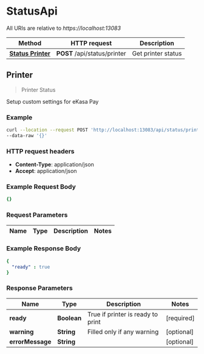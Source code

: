 # StatusApi

All URIs are relative to *https://localhost:13083*

Method | HTTP request | Description
------------- | ------------- | -------------
[**Status Printer**](StatusApi.md#Printer) | **POST** /api/status/printer | Get printer status

## Printer

> Printer Status

Setup custom settings for eKasa Pay

### Example

```bash
curl --location --request POST 'http://localhost:13083/api/status/printer' \
--data-raw '{}'
```

### HTTP request headers

- **Content-Type**: application/json
- **Accept**: application/json

### Example Request Body

```yaml
{}
```

### Request Parameters

Name | Type | Description | Notes
------------ | ------------- | ------------- | -------------

### Example Response Body

```yaml
{
  "ready" : true
}
```

### Response Parameters

Name | Type | Description | Notes
------------ | ------------- | ------------- | -------------
**ready** | **Boolean** | True if printer is ready to print | [required]
**warning** | **String** | Filled only if any warning | [optional] 
**errorMessage** | **String** |  | [optional] 